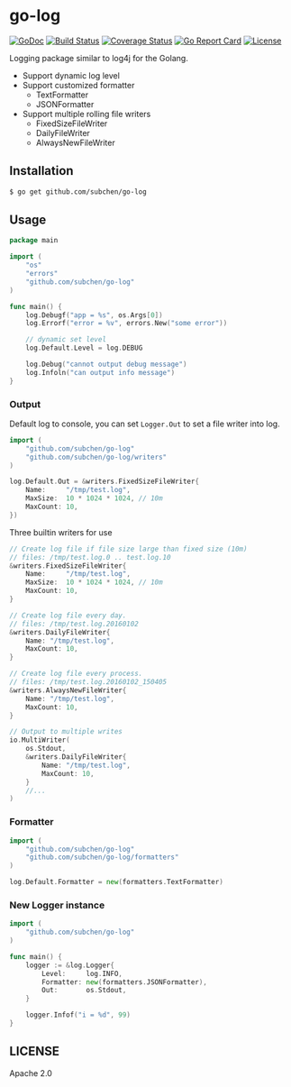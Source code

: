 go-log
================

[![GoDoc](https://godoc.org/github.com/subchen/go-log?status.svg)](https://godoc.org/github.com/subchen/go-log)
[![Build Status](https://travis-ci.org/subchen/go-log.svg?branch=master)](https://travis-ci.org/subchen/go-log)
[![Coverage Status](https://coveralls.io/repos/github/subchen/go-log/badge.svg?branch=master)](https://coveralls.io/github/subchen/go-log?branch=master)
[![Go Report Card](https://goreportcard.com/badge/github.com/subchen/go-log)](https://goreportcard.com/report/github.com/subchen/go-log)
[![License](http://img.shields.io/badge/License-Apache_2-red.svg?style=flat)](http://www.apache.org/licenses/LICENSE-2.0)

Logging package similar to log4j for the Golang.

- Support dynamic log level
- Support customized formatter
  - TextFormatter
  - JSONFormatter
- Support multiple rolling file writers
  - FixedSizeFileWriter
  - DailyFileWriter
  - AlwaysNewFileWriter

Installation
---------------

```bash
$ go get github.com/subchen/go-log
```

Usage
---------------

```go
package main

import (
    "os"
    "errors"
    "github.com/subchen/go-log"
)

func main() {
    log.Debugf("app = %s", os.Args[0])
    log.Errorf("error = %v", errors.New("some error"))

    // dynamic set level
    log.Default.Level = log.DEBUG

    log.Debug("cannot output debug message")
    log.Infoln("can output info message")
}
```

### Output

Default log to console, you can set `Logger.Out` to set a file writer into log.

```go
import (
    "github.com/subchen/go-log"
    "github.com/subchen/go-log/writers"
)

log.Default.Out = &writers.FixedSizeFileWriter{
    Name:     "/tmp/test.log",
    MaxSize:  10 * 1024 * 1024, // 10m
    MaxCount: 10,
})
```

Three builtin writers for use

```go
// Create log file if file size large than fixed size (10m)
// files: /tmp/test.log.0 .. test.log.10
&writers.FixedSizeFileWriter{
    Name:     "/tmp/test.log",
    MaxSize:  10 * 1024 * 1024, // 10m
    MaxCount: 10,
}

// Create log file every day.
// files: /tmp/test.log.20160102
&writers.DailyFileWriter{
    Name: "/tmp/test.log",
    MaxCount: 10,
}

// Create log file every process.
// files: /tmp/test.log.20160102_150405
&writers.AlwaysNewFileWriter{
    Name: "/tmp/test.log",
    MaxCount: 10,
}

// Output to multiple writes
io.MultiWriter(
    os.Stdout,
    &writers.DailyFileWriter{
        Name: "/tmp/test.log",
        MaxCount: 10,
    }
    //...
)
```

### Formatter

```go
import (
    "github.com/subchen/go-log"
    "github.com/subchen/go-log/formatters"
)

log.Default.Formatter = new(formatters.TextFormatter)
```


### New Logger instance

```go
import (
    "github.com/subchen/go-log"
)

func main() {
    logger := &log.Logger{
		Level:     log.INFO,
		Formatter: new(formatters.JSONFormatter),
		Out:       os.Stdout,
	}

    logger.Infof("i = %d", 99)
}
```

## LICENSE

Apache 2.0
